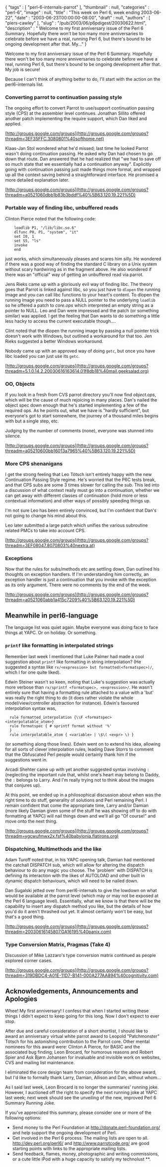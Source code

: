{
   "tags" : [
      "perl-6-internals-parrot"
   ],
   "thumbnail" : null,
   "categories" : "perl-6",
   "image" : null,
   "title" : "This week on Perl 6, week ending 2003-06-22",
   "date" : "2003-06-23T00:00:00-08:00",
   "draft" : null,
   "authors" : [
      "piers-cawley"
   ],
   "slug" : "/pub/2003/06/p6pdigest/20030622.html",
   "description" : " Welcome to my first anniversary issue of the Perl 6 Summary. Hopefully there won't be too many more anniversaries to celebrate before we have a real, running Perl 6, but there's bound to be ongoing development after that. My..."
}



Welcome to my first anniversary issue of the Perl 6 Summary. Hopefully there won't be too many more anniversaries to celebrate before we have a real, running Perl 6, but there's bound to be ongoing development after that. My job is secure!

Because I can't think of anything better to do, I'll start with the action on the perl6-internals list.

### Converting parrot to continuation passing style

The ongoing effort to convert Parrot to use/support continuation passing style (CPS) at the assembler level continues. Jonathan Sillito offered another patch implementing the require support, which Dan liked and applied.

[http://groups.google.com/groups](http://groups.google.com/groups?threadm=3EF35FFC.3080801%40softhome.net)

Klaas-Jan Stol wondered what he'd missed; last time he looked Parrot wasn't doing continuation passing. He asked why Dan had chosen to go down that route. Dan answered that he had realized that "we had to save off so much state that we essentially had a continuation anyway". Explicitly going with continuation passing just made things more formal, and wrapped up all the context saving behind a straightforward interface. He promised a more detailed explanation later.

[http://groups.google.com/groups](http://groups.google.com/groups?threadm=a0521060dbb1b83b3bddf%40%5B63.120.19.221%5D)

### Portable way of finding libc, unbuffered reads

Clinton Pierce noted that the following code:

        loadlib P1, "/lib/libc.so.6"
        dlfunc P0, P1, "system", "it"
        set I0, 1
        set S5, "ls"
        invoke
        end

just works, which simultaneously pleases and scares him silly. He wondered if there was a good way of finding the standard C library on a Unix system without scary hardwiring as in the fragment above. He also wondered if there was an "official" way of getting an unbuffered read via parrot.

Jens Rieks came up with a gloriously evil way of finding libc. The theory goes that Parrot is linked against libc, so you just have to `dlopen` the running image and you can call libc functions to your heart's content. To dlopen the running image you need to pass a NULL pointer to the underlying `loadlib` so he offered a patch to *core.ops* which interpreted an empty string as a pointer to NULL. Leo and Dan were impressed and the patch (or something similar) was applied. I get the feeling that Dan wants to do something a little less hacky to access the current executable though....

Clint noted that the dlopen the running image by passing a null pointer trick doesn't work with Windows, but outlined a workaround for that too. Jen Rieks suggested a better Windows workaround.

Nobody came up with an approved way of doing `getc`, but once you have libc loaded you can just use its `getc`.

[http://groups.google.com/groups](http://groups.google.com/groups?threadm=5.1.0.14.2.20030616163614.01f8db18%40mail.geeksalad.org)

### OO, Objects

If you look in a fresh from CVS parrot directory you'll now find *object.ops*, which will be the cause of much rejoicing in many places. Dan's nailed the object spec down enough that he's started implementing a few of the required ops. As he points out, what we have is "hardly sufficient", but everyone's got to start somewhere, the journey of a thousand miles begins with but a single step, etc.

Judging by the number of comments (none), everyone was stunned into silence.

[http://groups.google.com/groups](http://groups.google.com/groups?threadm=a05210600bb16013a7965%40%5B63.120.19.221%5D)

### More CPS shenanigans

I get the strong feeling that Leo Tötsch isn't entirely happy with the new Continuation Passing Style regime. He's worried that the P6C tests break, and that CPS subs are some 3 times slower for calling the sub. This led into a discussion of what context really must go into a continuation, whether we can get away with different classes of continuation (hold more or less contextual information) and other ways of possibly speeding things up.

I'm not sure Leo has been entirely convinced, but I'm confident that Dan's not going to change his mind about this.

Leo later submitted a large patch which unifies the various subroutine related PMCs to take into account CPS.

[http://groups.google.com/groups](http://groups.google.com/groups?threadm=3EF08047.8070803%40nextra.at)

### Exceptions

Now that the rules for subs/methods etc are settling down, Dan outlined his thoughts on exception handlers. If I'm understanding him correctly, an exception handler is just a continuation that you invoke with the exception as its only argument. There were no comments by the end of the week.

[http://groups.google.com/groups](http://groups.google.com/groups?threadm=a0521060abb1a415c7209%40%5B63.120.19.221%5D)

Meanwhile in perl6-language
---------------------------

The language list was quiet again. Maybe everyone was doing face to face things at YAPC. Or on holiday. Or something.

### `printf` like formatting in interpolated strings

Remember last week I mentioned that Luke Palmer had made a cool suggestion about `printf` like formatting in string interpolation? (He suggested a syntax like `rx/<expression> but formatted(<formatspec>)/`, which I for one quite liked).

Edwin Steiner wasn't so keen, noting that Luke's suggestion was actually more verbose than `rx/sprintf <formatspec>, <expression>/`. He wasn't entirely sure that having a formatting rule attached to a value with a 'but' was really the right thing to do (it does rather violate the whole model/view/controller abstraction for instance). Edwin's favoured interpolation syntax was,

      rule formatted_interpolation {\\F <formatspec> <interpolatable_atom>}
      rule formatspec { # sprintf format without '%' 
      }
      rule interpolatable_atom { <variable> | \$\( <expr> \) }

(or something along those lines). Edwin went on to extend his idea, allowing for all sorts of clever interpolation rules, leading Dave Storrs to comment that the Obfuscated Perl people would certainly thank him if the suggestions went in.

Arcadi Shehter came up with yet another suggested syntax involving `:` (neglecting the important rule that, whilst one's heart may belong to Daddy, the `:` belongs to Larry. And I'm really trying not to think about the images that conjures up).

At this point, we ended up in a philosophical discussion about when was the right time to do stuff, generality of solutions and Perl remaining Perl. I remain confident that come the appropriate time, Larry and/or Damian (more likely Damian given some of the stuff he was showing off to do with formatting at YAPC) will nail things down and we'll all go "Of course!" and move onto the next thing.

[http://groups.google.com/groups](http://groups.google.com/groups?threadm=ygcwufmwx2x.fsf%40babylonia.flatirons.org)

### Dispatching, Multimethods and the like

Adam Turoff noted that, in his YAPC opening talk, Damian had mentioned the catchall DISPATCH sub, which will allow for altering the dispatch behaviour to do any magic you choose. The 'problem' with DISPATCH is defining its interaction with the likes of AUTOLOAD and other built in dynamic dispatch behaviours, which will need to be nailed down.

Dan Sugalski jetted over from perl6-internals to give the lowdown on what would be available at the parrot level (which may or may not be exposed at the Perl 6 language level). Essentially, what we know is that there will be the capability to insert any dispatch method you like, but the details of how you'd do it aren't thrashed out yet. It almost certainly won't be easy, but that's a good thing.

[http://groups.google.com/groups](http://groups.google.com/groups?threadm=20030616145807.GA16195%40panix.com)

### Type Conversion Matrix, Pragmas (Take 4)

Discussion of Mike Lazzaro's type conversion matrix continued as people explored corner cases.

[http://groups.google.com/groups](http://groups.google.com/groups?threadm=319DBDC4-A01E-11D7-B141-000A277AA894%40cognitivity.com)

Acknowledgements, Announcements and Apologies
---------------------------------------------

Whee! My first anniversary! I confess that when I started writing these things I didn't expect to keep going for this long. Now I don't expect to ever stop.

After due and careful consideration of a short shortlist, I should like to award an anniversary virtual white parrot award to Leopold "Patchmonster" Tötsch for his astonishing contribution to the Parrot core. Other mental nominees for this award were: Clinton A Pierce, for BASIC and the associated bug finding; Leon Brocard, for humorous reasons and Robert Spier and Ask Bjørn Johansen for invaluable and invisible work on websites, CVS and mailing list maintenance.

I eliminated the core design team from consideration for the above award, but I'd like to formally thank Larry, Damian, Allison and Dan, without whom...

As I said last week, Leon Brocard is no longer the summaries' running joke. However, I auctioned off the right to specify the next running joke at YAPC last week; next week should see the unveiling of the new, improved Perl 6 Summary Running Joke.

If you've appreciated this summary, please consider one or more of the following options:

-   Send money to the Perl Foundation at <http://donate.perl-foundation.org/> and help support the ongoing development of Perl.
-   Get involved in the Perl 6 process. The mailing lists are open to all. <http://dev.perl.org/perl6/> and <http://www.parrotcode.org/> are good starting points with links to the appropriate mailing lists.
-   Send feedback, flames, money, photographic and writing commissions, or a cute little iPod with a huge capacity to satisfy my technolust **.


